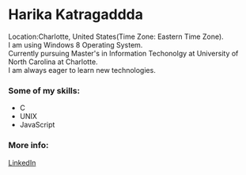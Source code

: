 # Harika Katragaddda
Location:Charlotte, United States(Time Zone: Eastern Time Zone).  
I am using Windows 8 Operating System.  
Currently pursuing Master's in Information Techonolgy at University of North Carolina at Charlotte.  
I am always eager to learn new technologies.  

### Some of my skills:
* C
* UNIX
* JavaScript

### More info:
[LinkedIn]("https://linkedin.com/in/katragadda-harika-a0340758/")


